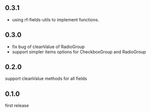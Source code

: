 ## 0.3.1
- using rf-fields-utils to implement functions.

## 0.3.0
- fix bug of cleanValue of RadioGroup
- support simpler items options for CheckboxGroup and RadioGroup

## 0.2.0
support cleanValue methods for all fields

## 0.1.0
first release